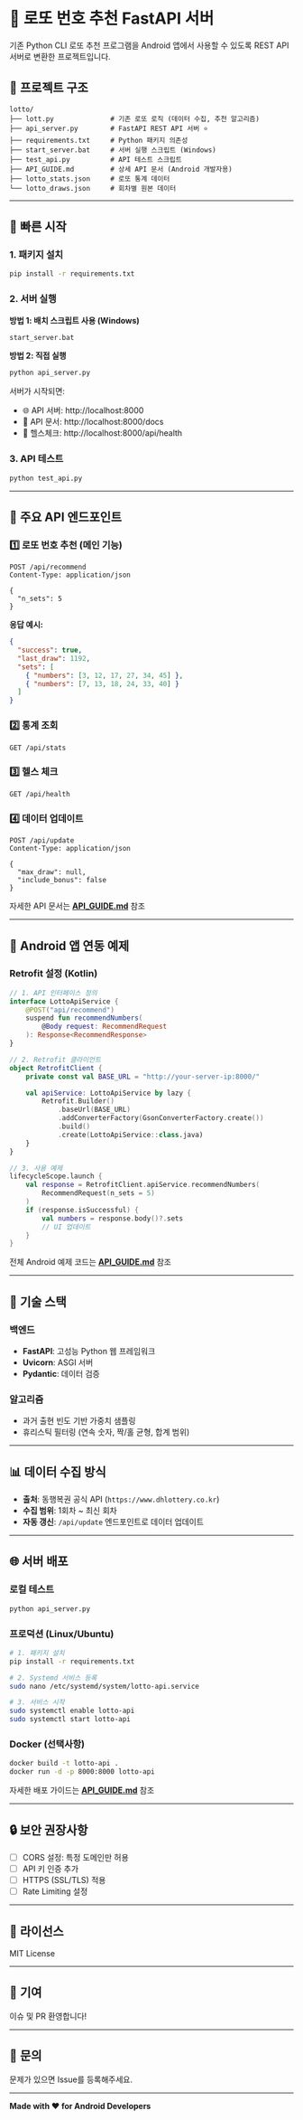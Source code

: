 # 🎰 로또 번호 추천 FastAPI 서버

기존 Python CLI 로또 추천 프로그램을 Android 앱에서 사용할 수 있도록 REST API 서버로 변환한 프로젝트입니다.

## 📂 프로젝트 구조

```
lotto/
├── lott.py              # 기존 로또 로직 (데이터 수집, 추천 알고리즘)
├── api_server.py        # FastAPI REST API 서버 ⭐
├── requirements.txt     # Python 패키지 의존성
├── start_server.bat     # 서버 실행 스크립트 (Windows)
├── test_api.py          # API 테스트 스크립트
├── API_GUIDE.md         # 상세 API 문서 (Android 개발자용)
├── lotto_stats.json     # 로또 통계 데이터
└── lotto_draws.json     # 회차별 원본 데이터
```

---

## 🚀 빠른 시작

### 1. 패키지 설치

```bash
pip install -r requirements.txt
```

### 2. 서버 실행

**방법 1: 배치 스크립트 사용 (Windows)**

```bash
start_server.bat
```

**방법 2: 직접 실행**

```bash
python api_server.py
```

서버가 시작되면:

- 🌐 API 서버: http://localhost:8000
- 📖 API 문서: http://localhost:8000/docs
- 🏥 헬스체크: http://localhost:8000/api/health

### 3. API 테스트

```bash
python test_api.py
```

---

## 🎯 주요 API 엔드포인트

### 1️⃣ 로또 번호 추천 (메인 기능)

```http
POST /api/recommend
Content-Type: application/json

{
  "n_sets": 5
}
```

**응답 예시:**

```json
{
  "success": true,
  "last_draw": 1192,
  "sets": [
    { "numbers": [3, 12, 17, 27, 34, 45] },
    { "numbers": [7, 13, 18, 24, 33, 40] }
  ]
}
```

### 2️⃣ 통계 조회

```http
GET /api/stats
```

### 3️⃣ 헬스 체크

```http
GET /api/health
```

### 4️⃣ 데이터 업데이트

```http
POST /api/update
Content-Type: application/json

{
  "max_draw": null,
  "include_bonus": false
}
```

자세한 API 문서는 **[API_GUIDE.md](API_GUIDE.md)** 참조

---

## 📱 Android 앱 연동 예제

### Retrofit 설정 (Kotlin)

```kotlin
// 1. API 인터페이스 정의
interface LottoApiService {
    @POST("api/recommend")
    suspend fun recommendNumbers(
        @Body request: RecommendRequest
    ): Response<RecommendResponse>
}

// 2. Retrofit 클라이언트
object RetrofitClient {
    private const val BASE_URL = "http://your-server-ip:8000/"

    val apiService: LottoApiService by lazy {
        Retrofit.Builder()
            .baseUrl(BASE_URL)
            .addConverterFactory(GsonConverterFactory.create())
            .build()
            .create(LottoApiService::class.java)
    }
}

// 3. 사용 예제
lifecycleScope.launch {
    val response = RetrofitClient.apiService.recommendNumbers(
        RecommendRequest(n_sets = 5)
    )
    if (response.isSuccessful) {
        val numbers = response.body()?.sets
        // UI 업데이트
    }
}
```

전체 Android 예제 코드는 **[API_GUIDE.md](API_GUIDE.md#-android-앱-개발-가이드)** 참조

---

## 🔧 기술 스택

### 백엔드

- **FastAPI**: 고성능 Python 웹 프레임워크
- **Uvicorn**: ASGI 서버
- **Pydantic**: 데이터 검증

### 알고리즘

- 과거 출현 빈도 기반 가중치 샘플링
- 휴리스틱 필터링 (연속 숫자, 짝/홀 균형, 합계 범위)

---

## 📊 데이터 수집 방식

- **출처**: 동행복권 공식 API (`https://www.dhlottery.co.kr`)
- **수집 범위**: 1회차 ~ 최신 회차
- **자동 갱신**: `/api/update` 엔드포인트로 데이터 업데이트

---

## 🌐 서버 배포

### 로컬 테스트

```bash
python api_server.py
```

### 프로덕션 (Linux/Ubuntu)

```bash
# 1. 패키지 설치
pip install -r requirements.txt

# 2. Systemd 서비스 등록
sudo nano /etc/systemd/system/lotto-api.service

# 3. 서비스 시작
sudo systemctl enable lotto-api
sudo systemctl start lotto-api
```

### Docker (선택사항)

```bash
docker build -t lotto-api .
docker run -d -p 8000:8000 lotto-api
```

자세한 배포 가이드는 **[API_GUIDE.md](API_GUIDE.md#-서버-배포-가이드)** 참조

---

## 🔒 보안 권장사항

- [ ] CORS 설정: 특정 도메인만 허용
- [ ] API 키 인증 추가
- [ ] HTTPS (SSL/TLS) 적용
- [ ] Rate Limiting 설정

---

## 📝 라이선스

MIT License

---

## 🤝 기여

이슈 및 PR 환영합니다!

---

## 📧 문의

문제가 있으면 Issue를 등록해주세요.

---

**Made with ❤️ for Android Developers**
